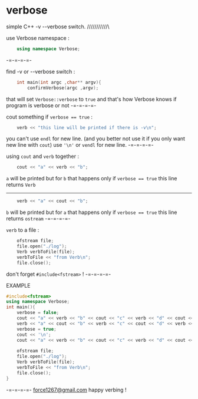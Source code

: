 # verbose
simple C++ -v --verbose switch.
/\/\/\/\/\/\/\/\/\/\/\

use Verbose namespace :
```C++
	using namespace Verbose;
```
-=-=-=-=-

find -v or --verbose switch :
```C++
	int main(int argc ,char** argv){
		confirmVerbose(argc ,argv);
```
that will set `Verbose::verbose` to `true` and that's how Verbose knows if program is verbose or not
-=-=-=-=-

cout something if `verbose == true` :
```C++
	verb << "this line will be printed if there is -v\n";
```
you can't use `endl` for new line. (and you better not use it if you only want new line with `cout`)
use `'\n'` or `vendl` for new line.
-=-=-=-=-

using `cout` and `verb` together :
```C++
	cout << "a" << verb << "b";
```
`a` will be printed but for `b` that happens only if `verbose == true`
this line returns `Verb`
___
```C++
	verb << "a" << cout << "b";
```
`b` will be printed but for `a` that happens only if `verbose == true`
this line returns `ostream`
-=-=-=-=-

`verb` to a file :
```C++
	ofstream file;
	file.open("./log");
	Verb verbToFile(file);
	verbToFile << "from Verb\n";
	file.close();
```
don't forget `#include<fstream>` !
-=-=-=-=-

EXAMPLE
```C++
#include<fstream>
using namespace Verbose;
int main(){
    verbose = false;
    cout << "a" << verb << "b" << cout << "c" << verb << "d" << cout << '\n';
    verb << "a" << cout << "b" << verb << "c" << cout << "d" << verb << '\n';
    verbose = true;
    cout << '\n';
    cout << "a" << verb << "b" << cout << "c" << verb << "d" << cout << '\n';
    
    ofstream file;
    file.open("./log");
    Verb verbToFile(file);
    verbToFile << "from Verb\n";
    file.close();
}
```
-=-=-=-=-
force1267@gmail.com
happy verbing !

